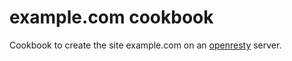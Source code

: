 # example.com cookbook

Cookbook to create the site example.com on an [openresty](https://supermarket.chef.io/cookbooks/openresty) server.
